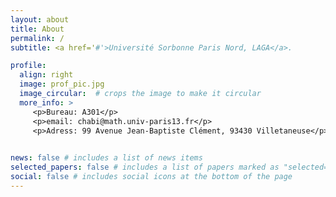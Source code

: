 ```yaml
---
layout: about
title: About
permalink: /
subtitle: <a href='#'>Université Sorbonne Paris Nord, LAGA</a>. 

profile:
  align: right
  image: prof_pic.jpg
  image_circular:  # crops the image to make it circular
  more_info: >
     <p>Bureau: A301</p>
     <p>email: chabi@math.univ-paris13.fr</p>
     <p>Adress: 99 Avenue Jean-Baptiste Clément, 93430 Villetaneuse</p>.
     

news: false # includes a list of news items
selected_papers: false # includes a list of papers marked as "selected={true}"
social: false # includes social icons at the bottom of the page
---
```

